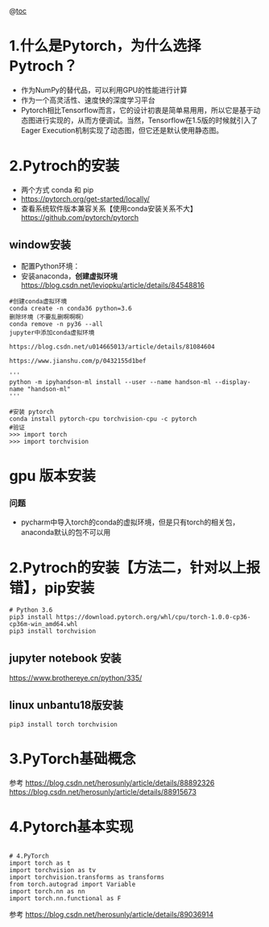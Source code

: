 @[toc](PyTorch的基本概念)
# 1.什么是Pytorch，为什么选择Pytroch？
- 作为NumPy的替代品，可以利用GPU的性能进行计算
- 作为一个高灵活性、速度快的深度学习平台
- Pytorch相比Tensorflow而言，它的设计初衷是简单易用用，所以它是基于动态图进行实现的，从而方便调试。当然，Tensorflow在1.5版的时候就引入了Eager Execution机制实现了动态图，但它还是默认使用静态图。
# 2.Pytroch的安装
* 两个方式 conda 和 pip
* https://pytorch.org/get-started/locally/
* 查看系统软件版本兼容关系【使用conda安装关系不大】 https://github.com/pytorch/pytorch 
## window安装
* 配置Python环境：
* 安装anaconda，**创建虚拟环境**  https://blog.csdn.net/leviopku/article/details/84548816
```angular2html
#创建conda虚拟环境
conda create -n conda36 python=3.6
删除环境（不要乱删啊啊啊）
conda remove -n py36 --all
jupyter中添加conda虚拟环境

https://blog.csdn.net/u014665013/article/details/81084604

https://www.jianshu.com/p/0432155d1bef

'''
python -m ipyhandson-ml install --user --name handson-ml --display-name "handson-ml"
'''

#安装 pytorch
conda install pytorch-cpu torchvision-cpu -c pytorch
#验证
>>> import torch
>>> import torchvision
```

# gpu 版本安装 

### 问题
* pycharm中导入torch的conda的虚拟环境，但是只有torch的相关包，anaconda默认的包不可以用
# 2.Pytroch的安装【方法二，针对以上报错】，pip安装
```angular2html
# Python 3.6
pip3 install https://download.pytorch.org/whl/cpu/torch-1.0.0-cp36-cp36m-win_amd64.whl
pip3 install torchvision

```
## jupyter notebook 安装
https://www.brothereye.cn/python/335/

## linux unbantu18版安装
```angular2html
pip3 install torch torchvision
```

# 3.PyTorch基础概念 
参考
https://blog.csdn.net/herosunly/article/details/88892326
https://blog.csdn.net/herosunly/article/details/88915673
# 4.Pytorch基本实现
```

# 4.PyTorch
import torch as t
import torchvision as tv
import torchvision.transforms as transforms
from torch.autograd import Variable
import torch.nn as nn
import torch.nn.functional as F
```
参考
https://blog.csdn.net/herosunly/article/details/89036914